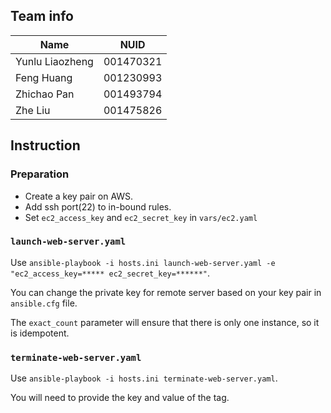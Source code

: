 ## Team info

|Name           |NUID     |
|---------------|---------|
|Yunlu Liaozheng|001470321|
|Feng Huang     |001230993|
|Zhichao Pan    |001493794|
|Zhe Liu        |001475826|

## Instruction

### Preparation

* Create a key pair on AWS.
* Add ssh port(22) to in-bound rules.
* Set `ec2_access_key` and `ec2_secret_key` in `vars/ec2.yaml`

### `launch-web-server.yaml`

Use `ansible-playbook -i hosts.ini launch-web-server.yaml -e "ec2_access_key=***** ec2_secret_key=******"`.

You can change the private key for remote server based on your key pair in `ansible.cfg` file.

The `exact_count` parameter will ensure that there is only one instance, so it is idempotent.

### `terminate-web-server.yaml`

Use `ansible-playbook -i hosts.ini terminate-web-server.yaml`.

You will need to provide the key and value of the tag.
